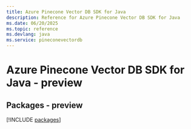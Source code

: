 ```yaml
---
title: Azure Pinecone Vector DB SDK for Java
description: Reference for Azure Pinecone Vector DB SDK for Java
ms.date: 06/20/2025
ms.topic: reference
ms.devlang: java
ms.service: pineconevectordb
---
```

# Azure Pinecone Vector DB SDK for Java - preview
## Packages - preview
[!INCLUDE [packages](pinecone-vector-db-index.md)]